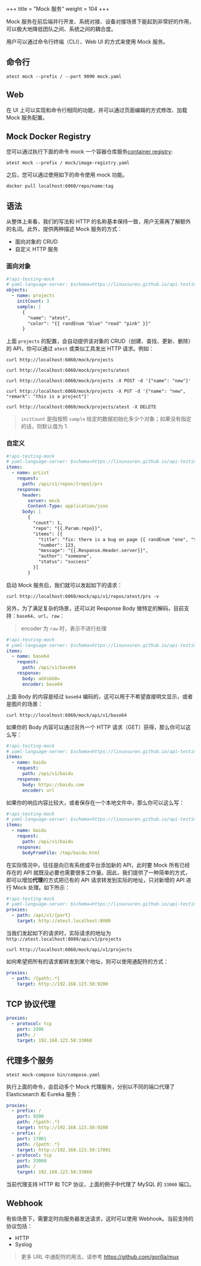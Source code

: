 +++
title = "Mock 服务"
weight = 104
+++

Mock 服务在前后端并行开发、系统对接、设备对接场景下能起到非常好的作用，可以极大地降低团队之间、系统之间的耦合度。

用户可以通过命令行终端（CLI）、Web UI 的方式来使用 Mock 服务。

## 命令行

```shell
atest mock --prefix / --port 9090 mock.yaml
```

## Web

在 UI 上可以实现和命令行相同的功能，并可以通过页面编辑的方式修改、加载 Mock 服务配置。

## Mock Docker Registry

您可以通过执行下面的命令 mock 一个容器仓库服务[container registry](https://distribution.github.io/distribution/):

```shell
atest mock --prefix / mock/image-registry.yaml
```

之后，您可以通过使用如下的命令使用 mock 功能。

```shell
docker pull localhost:6060/repo/name:tag
```

## 语法

从整体上来看，我们的写法和 HTTP 的名称基本保持一致，用户无需再了解额外的名词。此外，提供两种描述 Mock 服务的方式：

* 面向对象的 CRUD
* 自定义 HTTP 服务

### 面向对象

```yaml
#!api-testing-mock
# yaml-language-server: $schema=https://linuxsuren.github.io/api-testing/api-testing-mock-schema.json
objects:
  - name: projects
    initCount: 3
    sample: |
      {
        "name": "atest",
        "color": "{{ randEnum "blue" "read" "pink" }}"
      }
```

上面 `projects` 的配置，会自动提供该对象的 CRUD（创建、查找、更新、删除）的 API，你可以通过 `atest` 或类似工具发出 HTTP 请求。例如：

```shell
curl http://localhost:6060/mock/projects

curl http://localhost:6060/mock/projects/atest

curl http://localhost:6060/mock/projects -X POST -d '{"name": "new"}'

curl http://localhost:6060/mock/projects -X PUT -d '{"name": "new", "remark": "this is a project"}'

curl http://localhost:6060/mock/projects/atest -X DELETE
```

> `initCount` 是指按照 `sample` 给定的数据初始化多少个对象；如果没有指定的话，则默认值为 1.

### 自定义

```yaml
#!api-testing-mock
# yaml-language-server: $schema=https://linuxsuren.github.io/api-testing/api-testing-mock-schema.json
items:
  - name: prList
    request:
      path: /api/v1/repos/{repo}/prs
    response:
      header:
        server: mock
        Content-Type: application/json
      body: |
        {
          "count": 1,
          "repo": "{{.Param.repo}}",
          "items": [{
            "title": "fix: there is a bug on page {{ randEnum "one", "two" }}",
            "number": 123,
            "message": "{{.Response.Header.server}}",
            "author": "someone",
            "status": "success"
          }]
        }
```

启动 Mock 服务后，我们就可以发起如下的请求：

```shell
curl http://localhost:6060/mock/api/v1/repos/atest/prs -v
```

另外，为了满足复杂的场景，还可以对 Response Body 做特定的解码，目前支持：`base64`、`url`、`raw`：

> encoder 为 `raw` 时，表示不进行处理

```yaml
#!api-testing-mock
# yaml-language-server: $schema=https://linuxsuren.github.io/api-testing/api-testing-mock-schema.json
items:
  - name: base64
    request:
      path: /api/v1/base64
    response:
      body: aGVsbG8=
      encoder: base64
```

上面 Body 的内容是经过 `base64` 编码的，这可以用于不希望直接明文显示，或者是图片的场景：

```shell
curl http://localhost:6060/mock/api/v1/base64
```

如果你的 Body 内容可以通过另外一个 HTTP 请求（GET）获得，那么你可以这么写：

```yaml
#!api-testing-mock
# yaml-language-server: $schema=https://linuxsuren.github.io/api-testing/api-testing-mock-schema.json
items:
  - name: baidu
    request:
      path: /api/v1/baidu
    response:
      body: https://baidu.com
      encoder: url
```

如果你的响应内容比较大，或者保存在一个本地文件中，那么你可以这么写：

```yaml
#!api-testing-mock
# yaml-language-server: $schema=https://linuxsuren.github.io/api-testing/api-testing-mock-schema.json
items:
  - name: baidu
    request:
      path: /api/v1/baidu
    response:
      bodyFromFile: /tmp/baidu.html
```

在实际情况中，往往是向已有系统或平台添加新的 API，此时要 Mock 所有已经存在的 API 就既没必要也需要很多工作量。因此，我们提供了一种简单的方式，即可以增加**代理**的方式把已有的 API 请求转发到实际的地址，只对新增的 API 进行 Mock 处理。如下所示：

```yaml
#!api-testing-mock
# yaml-language-server: $schema=https://linuxsuren.github.io/api-testing/api-testing-mock-schema.json
proxies:
  - path: /api/v1/{part}
    target: http://atest.localhost:8080
```

当我们发起如下的请求时，实际请求的地址为 `http://atest.localhost:8080/api/v1/projects`

```shell
curl http://localhost:6060/mock/api/v1/projects
```

如何希望把所有的请求都转发到某个地址，则可以使用通配符的方式：

```yaml
proxies:
  - path: /{path:.*}
    target: http://192.168.123.58:9200
```

## TCP 协议代理

```yaml
proxies:
  - protocol: tcp
    port: 3306
    path: /
    target: 192.168.123.58:33060
```

## 代理多个服务

```shell
atest mock-compose bin/compose.yaml
```

执行上面的命令，会启动多个 Mock 代理服务，分别以不同的端口代理了 Elasticsearch 和 Eureka 服务：

```yaml
proxies:
  - prefix: /
    port: 9200
    path: /{path:.*}
    target: http://192.168.123.58:9200
  - prefix: /
    port: 17001
    path: /{path:.*}
    target: http://192.168.123.58:17001
  - protocol: tcp
    port: 33060
    path: /
    target: 192.168.123.58:33060
```

当前代理支持 HTTP 和 TCP 协议，上面的例子中代理了 MySQL 的 `33060` 端口。

## Webhook

有些场景下，需要定时向服务器发送请求，这时可以使用 Webhook。当前支持的协议包括：

* HTTP
* Syslog

> 更多 URL 中通配符的用法，请参考 https://github.com/gorilla/mux
